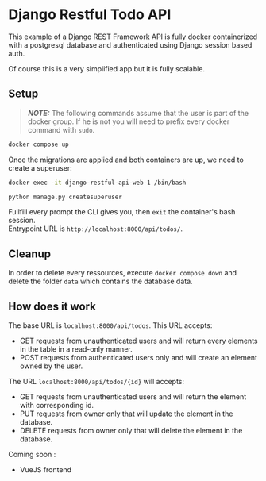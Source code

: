 # Django Restful Todo API

This example of a Django REST Framework API is fully docker containerized with a postgresql database and authenticated using Django session based auth.

Of course this is a very simplified app but it is fully scalable.

## Setup
>**_NOTE:_** The following commands assume that the user is part of the docker group. If he is not you will need to prefix every docker command with `sudo`.
```bash
docker compose up
```

Once the migrations are applied and both containers are up, we need to create a superuser:
```bash
docker exec -it django-restful-api-web-1 /bin/bash

python manage.py createsuperuser
```

Fullfill every prompt the CLI gives you, then `exit` the container's bash session.  
Entrypoint URL is `http://localhost:8000/api/todos/`.

## Cleanup
In order to delete every ressources, execute `docker compose down` and delete the folder `data` which contains the database data.

## How does it work
The base URL is `localhost:8000/api/todos`. This URL accepts: 
- GET requests from unauthenticated users and will return every elements in the table in a read-only manner.
- POST requests from authenticated users only and will create an element owned by the user.

The URL `localhost:8000/api/todos/{id}` will accepts: 
- GET requests from unauthenticated users and will return the element with corresponding id.
- PUT requests from owner only that will update the element in the database.
- DELETE requests from owner only that will delete the element in the database.

Coming soon :
- VueJS frontend